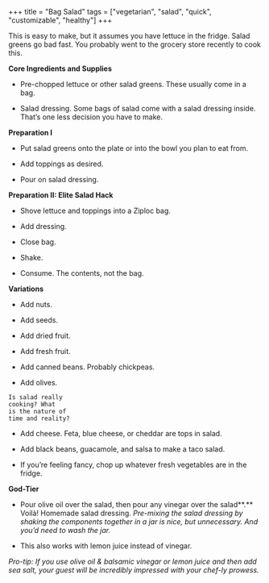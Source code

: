 +++
title = "Bag Salad"
tags = ["vegetarian", "salad", "quick", "customizable", "healthy"]
+++

This is easy to make, but it assumes you have lettuce in the
fridge. Salad greens go bad fast. You probably went to the
grocery store recently to cook this.

**Core Ingredients and Supplies**
- Pre-chopped lettuce or other salad greens. These usually come in a bag.

- Salad dressing. Some bags of salad come with a salad dressing inside.
That’s one less decision you have to make.

**Preparation I**
- Put salad greens onto the plate or into the bowl you plan to eat from.

- Add toppings as desired.

- Pour on salad dressing.

**Preparation II: Elite Salad Hack**
- Shove lettuce and toppings into a Ziploc bag.

- Add dressing.

- Close bag.

- Shake.

- Consume. The contents, not the bag.

**Variations**
- Add nuts.

- Add seeds.

- Add dried fruit.

- Add fresh fruit.

- Add canned beans. Probably chickpeas.

- Add olives.

```
Is salad really
cooking? What
is the nature of
time and reality?
```


- Add cheese. Feta, blue cheese, or cheddar are tops in salad.

- Add black beans, guacamole, and salsa to make a taco salad.

- If you’re feeling fancy, chop up whatever fresh vegetables are in the
fridge.

**God-Tier**
- Pour olive oil over the salad, then pour any vinegar over the salad**.** Voilà!
Homemade salad dressing. _Pre-mixing the salad dressing by shaking the
components together in a jar is nice, but unnecessary. And you’d need to wash
the jar._

- This also works with lemon juice instead of vinegar.

_Pro-tip: If you use olive oil & balsamic vinegar or lemon juice and then add sea salt,
your guest will be incredibly impressed with your chef-ly prowess._